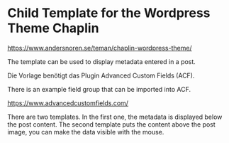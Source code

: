 # Child Template for the Wordpress Theme Chaplin

https://www.andersnoren.se/teman/chaplin-wordpress-theme/

The template can be used to display metadata entered in a post.

Die Vorlage benötigt das Plugin Advanced Custom Fields (ACF).

There is an example field group that can be imported into ACF.

https://www.advancedcustomfields.com/

There are two templates. In the first one, the metadata is displayed below the post content. The second template puts the content above the post image, you can make the data visible with the mouse.